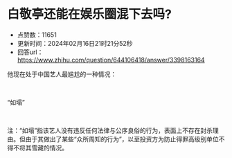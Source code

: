 # 白敬亭还能在娱乐圈混下去吗?
- 点赞数：11651
- 更新时间：2024年02月16日21时21分52秒
- 回答url：https://www.zhihu.com/question/644106418/answer/3398163164
<body>
 <p data-pid="m3t_Doz9">他现在处于中国艺人最尴尬的一种情况：</p>
 <p class="ztext-empty-paragraph"><br></p>
 <p data-pid="hB8rXAio">“如塌”</p>
 <p class="ztext-empty-paragraph"><br></p>
 <p data-pid="xrK4Ic9V">注：“如塌”指该艺人没有违反任何法律与公序良俗的行为，表面上不存在封杀理由。但由于其做出了某些“众所周知的行为”，以至投资方为防止得罪高级别单位不得不将其雪藏的情况。</p>
</body>